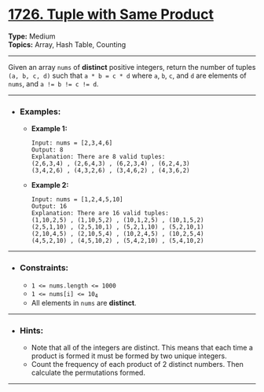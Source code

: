 # [1726. Tuple with Same Product](https://leetcode.com/problems/tuple-with-same-product)

**Type:** Medium <br>
**Topics:** Array, Hash Table, Counting
<hr>

Given an array `nums` of **distinct** positive integers, return the number of tuples `(a, b, c, d)` such that `a * b = c * d` where `a`, `b`, `c`, and `d` are elements of `nums`, and `a != b != c != d`.
<hr>

- ### Examples:
    - **Example 1:**
        ```
        Input: nums = [2,3,4,6]
        Output: 8
        Explanation: There are 8 valid tuples:
        (2,6,3,4) , (2,6,4,3) , (6,2,3,4) , (6,2,4,3)
        (3,4,2,6) , (4,3,2,6) , (3,4,6,2) , (4,3,6,2)
        ```
    - **Example 2:**
        ```
        Input: nums = [1,2,4,5,10]
        Output: 16
        Explanation: There are 16 valid tuples:
        (1,10,2,5) , (1,10,5,2) , (10,1,2,5) , (10,1,5,2)
        (2,5,1,10) , (2,5,10,1) , (5,2,1,10) , (5,2,10,1)
        (2,10,4,5) , (2,10,5,4) , (10,2,4,5) , (10,2,5,4)
        (4,5,2,10) , (4,5,10,2) , (5,4,2,10) , (5,4,10,2)
        ```
<hr>

- ### Constraints:
    - `1 <= nums.length <= 1000`
    - <code>1 <= nums[i] <= 10<sub>4</sub></code>
    - All elements in `nums` are **distinct**.
<hr>

- ### Hints:
    - Note that all of the integers are distinct. This means that each time a product is formed it must be formed by two unique integers.
    - Count the frequency of each product of 2 distinct numbers. Then calculate the permutations formed.
<hr>